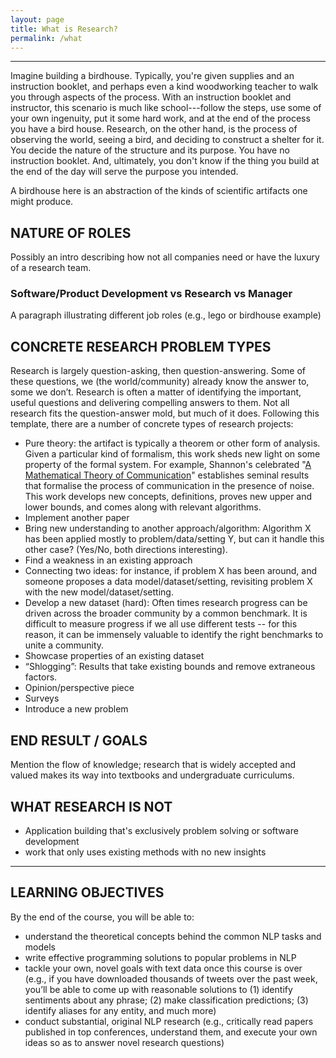 ```yaml
---
layout: page
title: What is Research?
permalink: /what
---
```


<hr>

Imagine building a birdhouse. Typically, you're given supplies and an instruction booklet, and perhaps even a kind woodworking teacher to walk you through aspects of the process. With an instruction booklet and instructor, this scenario is much like school---follow the steps, use some of your own ingenuity, put it some hard work, and at the end of the process you have a bird house. Research, on the other hand, is the process of observing the world, seeing a bird, and deciding to construct a shelter for it. You decide the nature of the structure and its purpose. You have no instruction booklet. And, ultimately, you don't know if the thing you build at the end of the day will serve the purpose you intended.

A birdhouse here is an abstraction of the kinds of scientific artifacts one might produce. 

## NATURE OF ROLES
Possibly an intro describing how not all companies need or have the luxury of a research team.

### Software/Product Development vs Research vs Manager
A paragraph illustrating different job roles (e.g., lego or birdhouse example)

## CONCRETE RESEARCH PROBLEM TYPES
Research is largely question-asking, then question-answering. Some of these questions, we (the world/community) already know the answer to, some we don’t. Research is often a matter of identifying the important, useful questions and delivering compelling answers to them. Not all research fits the question-answer mold, but much of it does. Following this template, there are a number of concrete types of research projects:
- Pure theory: the artifact is typically a theorem or other form of analysis. Given a particular kind of formalism, this work sheds new light on some property of the formal system. For example, Shannon's celebrated "[A Mathematical Theory of Communication](https://cse.buffalo.edu/~hungngo/classes/2003/Markov_Chains/papers/p3-shannon.pdf)" establishes seminal results that formalise the process of communication in the presence of noise. This work develops new concepts, definitions, proves new upper and lower bounds, and comes along with relevant algorithms.
- Implement another paper
- Bring new understanding to another approach/algorithm: Algorithm X has been applied mostly to problem/data/setting Y, but can it handle this other case? (Yes/No, both directions interesting).
- Find a weakness in an existing approach
- Connecting two ideas: for instance, if problem X has been around, and someone proposes a data model/dataset/setting, revisiting problem X with the new model/dataset/setting.
- Develop a new dataset (hard): Often times research progress can be driven across the broader community by a common benchmark. It is difficult to measure progress if we all use different tests -- for this reason, it can be immensely valuable to identify the right benchmarks to unite a community. 
- Showcase properties of an existing dataset
- “Shlogging”: Results that take existing bounds and remove extraneous factors.
- Opinion/perspective piece
- Surveys
- Introduce a new problem

## END RESULT / GOALS
Mention the flow of knowledge; research that is widely accepted and valued makes its way into textbooks and undergraduate curriculums.

## WHAT RESEARCH IS NOT
- Application building that's exclusively problem solving or software development
- work that only uses existing methods with no new insights

<hr>

## LEARNING OBJECTIVES
By the end of the course, you will be able to:
- understand the theoretical concepts behind the common NLP tasks and models
- write effective programming solutions to popular problems in NLP
- tackle your own, novel goals with text data once this course is over (e.g., if you have downloaded thousands of tweets over the past week, you’ll be able to come up with reasonable solutions to (1) identify sentiments about any phrase; (2) make classification predictions; (3) identify aliases for any entity, and much more)
- conduct substantial, original NLP research (e.g., critically read papers published in top conferences, understand them, and execute your own ideas so as to answer novel research questions)
